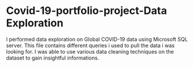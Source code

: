 # Covid-19-portfolio-project-Data Exploration
I performed data exploration on Global COVID-19 data using Microsoft SQL server.
This file contains different queries i used to pull the data i was looking for.  I was able to use various data cleaning techniques on the dataset to gain insightful informations.
